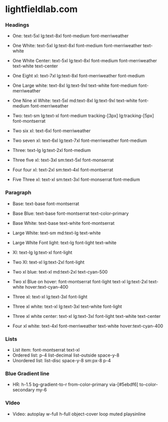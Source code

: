# lightfieldlab.com

### Headings
- One: text-5xl lg:text-8xl font-medium font-merriweather
- One White: text-5xl lg:text-8xl font-medium font-merriweather text-white
- One White Center: text-5xl lg:text-8xl font-medium font-merriweather text-white text-center
- One Eight xl: text-7xl lg:text-8xl font-merriweather font-medium
- One Large white: text-8xl lg:text-9xl text-white font-medium font-merriweather
- One Nine xl White: text-5xl md:text-8xl lg:text-9xl text-white font-medium font-merriweather

- Two: text-sm lg:text-xl font-medium tracking-[3px] lg:tracking-[5px] font-montserrat
- Two six xl: text-6xl font-merriweather
- Two seven xl: text-6xl lg:text-7xl font-merriweather font-medium

- Three: text-lg lg:text-2xl font-medium
- Three five xl: text-3xl sm:text-5xl font-monserrat

- Four four xl: text-2xl sm:text-4xl font-montserrat

- Five Three xl: text-xl sm:text-3xl font-monserrat font-medium

### Paragraph
- Base: text-base font-montserrat
- Base Blue: text-base font-montserrat text-color-primary
- Base White: text-base text-white font-montserrat

- Large White: text-sm md:text-lg text-white
- Large White Font light: text-lg font-light text-white

- Xl: text-lg lg:text-xl font-light

- Two Xl: text-xl lg:text-2xl font-light
- Two xl blue: text-xl md:text-2xl text-cyan-500
- Two xl Blue on hover: font-montserrat font-light text-xl lg:text-2xl text-white hover:text-cyan-400

- Three xl: text-xl lg:text-3xl font-light
- Three xl white: text-xl lg:text-3xl text-white font-light
- Three xl white center: text-xl lg:text-3xl font-light text-white text-center

- Four xl white: text-4xl font-merriweather text-white hover:text-cyan-400

### Lists
- List item: font-montserrat text-xl
- Ordered list: p-4 list-decimal list-outside space-y-8
- Unordered list: list-disc space-y-8 sm:px-8 p-4

### Blue Gradient line
- HR: h-1.5 bg-gradient-to-r from-color-primary via-[#5ebdf6] to-color-secondary my-6

### VIdeo
- Video: autoplay w-full h-full object-cover loop muted playsinline
